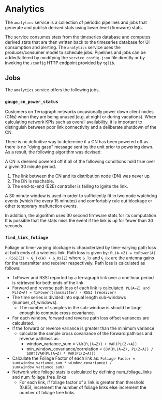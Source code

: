 # Analytics
The `analytics` service is a collection of periodic pipelines and jobs that
generate and publish derived stats using lower level (firmware) stats.

The service consumes stats from the timeseries database and computes derived
stats that are then written back to the timeseries database for UI consumption
and alerting. The `analytics` service uses the producer/consumer model to
schedule jobs. Pipelines and jobs can be added/altered by modifying the
`service_config.json` file directly or by invoking the `/config` HTTP endpoint
provided by `tglib`.

## Jobs
The `analytics` service offers the following jobs.

### `gauge_cn_power_status`
Customers on Terragraph networks occasionally power down client nodes (CNs)
when they are being unused (e.g. at night or during vacations). When
calculating network KPIs such as overall availability, it is important to
distinguish between poor link connectivity and a deliberate shutdown of the CN.

There is no definitive way to determine if a CN has been powered off as there
is no "dying gasp" message sent by the unit prior to powering down. As a result,
the following algorithm was devised:

A CN is deemed powered off if all of the following conditions hold true over a
given 30 minute period.

1. The link between the CN and its distribution node (DN) was never up.
2. The DN is reachable.
3. The end-to-end (E2E) controller is failing to ignite the link.

A 30 minute window is used in order to sufficiently fit in two node watchdog
events (which fire every 15 minutes) and comfortably rule out blockage or other
temporary malfunction events.

In addition, the algorithm uses 30 second firmware stats for its computation. It
is possible that the stats miss the event if the link is up for fewer than 30
seconds.

### `find_link_foliage`
Foliage or time-varying blockage is characterized by time-varying path loss at
both ends of a wireless link.
Path loss is given by: `PL(A->Z) = txPower(A) - RSSI(Z) + G_Tx(A) + G_Rx(Z)`
where `G_Tx` and `G_Rx` are the antenna gains for the transmitter and receiver
respectively.
Path loss is calculated as follows:
 * TxPower and RSSI reported by a terragraph link over a one hour period is retrieved for both ends of the link.
 * Forward and reverse path loss of each link is calculated.
    `PL(A→Z) and PL(Z→A) = txPower(transmitter) - RSSI (receiver)`
 * The time series is divided into equal length sub-windows (number_of_windows).
     * The number of samples in the sub-window is should be large enough to compute cross covariance.
 * For each window, forward and reverse path loss offset variances are calculated.
 * If the forward or reverse variance is greater than the minimum variance
     * calculate the sample cross covariance of the forward pathloss and reverse pathloss as:
        * window_variance_sum = `VAR(PL(A→Z)) + VAR(PL(Z->A))`
        * min_window_covariance/correlation = `COV(PL(A→Z), PL(Z→A)) / SQRT(VAR(PL(A→Z) * VAR(PL(Z→A)))`
 * Calculate the Foliage Factor of each link as:
   `Foliage Factor = sum(window_variance_sum * window_covariance) / sum(window_variance_sum)`
 * Network wide foliage stats is calculated by defining num_foliage_links and num_foliage_free_links
    * For each link, if foliage factor of a link is greater than threshold (0.85),
      increment the number of foliage links else increment the number of foliage free links.
